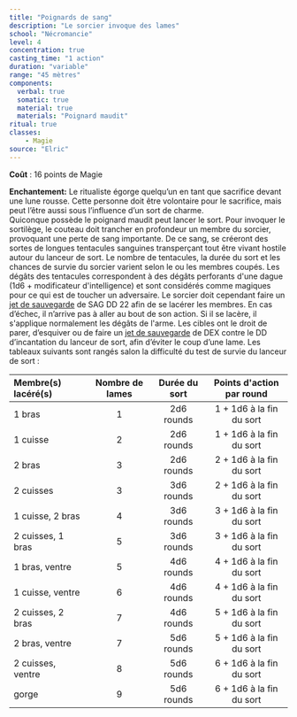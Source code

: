 ```yaml
---
title: "Poignards de sang"
description: "Le sorcier invoque des lames"
school: "Nécromancie"
level: 4
concentration: true
casting_time: "1 action"
duration: "variable"
range: "45 mètres"
components:
  verbal: true
  somatic: true
  material: true
  materials: "Poignard maudit"
ritual: true
classes:
    - Magie
source: "Elric"
---
```

**Coût** : 16 points de Magie  

**Enchantement:** Le ritualiste égorge quelqu’un en tant que sacrifice devant une lune rousse. Cette personne doit être volontaire pour le sacrifice, mais peut l’être aussi sous l’influence d’un sort de charme.   
Quiconque possède le poignard maudit peut lancer le sort. Pour invoquer le sortilège, le couteau doit trancher en profondeur un membre du sorcier, provoquant une perte de sang importante. De ce sang, se créeront des sortes de longues tentacules sanguines transperçant tout être vivant hostile autour du lanceur de sort. Le nombre de tentacules, la durée du sort et les chances de survie du sorcier varient selon le ou les membres coupés. Les dégâts des tentacules correspondent à des dégâts perforants d'une dague (1d6 + modificateur d'intelligence) et sont considérés comme magiques pour ce qui est de toucher un adversaire.  Le sorcier doit cependant faire un [jet de sauvegarde](/utiliser-les-caracteristiques/#jets-de-sauvegarde) de SAG DD 22 afin de se lacérer les membres. En cas d’échec, il n’arrive pas à aller au bout de son action. Si il se lacère, il s'applique normalement les dégâts de l'arme. Les cibles ont le droit de parer, d’esquiver ou de faire un [jet de sauvegarde](/utiliser-les-caracteristiques/#jets-de-sauvegarde) de DEX contre le DD d’incantation du lanceur de sort, afin d’éviter le coup d’une lame. Les tableaux suivants sont rangés salon la difficulté du test de survie du lanceur de sort :  

| Membre(s) lacéré(s) | Nombre de lames | Durée du sort |Points d'action par round|
|:-|:-:|:-:|:-:|
| 1  bras| 1 | 2d6 rounds |1 + 1d6 à la fin du sort|
|1 cuisse  | 2 | 2d6 rounds |1 + 1d6 à la fin du sort|
| 2  bras | 3 | 2d6 rounds|2 + 1d6 à la fin du sort|
| 2 cuisses | 3 | 3d6 rounds |2 + 1d6 à la fin du sort|
| 1 cuisse, 2 bras| 4 | 3d6 rounds |3 + 1d6 à la fin du sort|
| 2 cuisses, 1 bras| 5 | 3d6 rounds |3 + 1d6 à la fin du sort|
|1 bras, ventre |  5| 4d6 rounds |4 + 1d6 à la fin du sort|
| 1 cuisse, ventre|  6| 4d6 rounds |4 + 1d6 à la fin du sort|
| 2 cuisses, 2 bras| 7 | 4d6 rounds |5 + 1d6 à la fin du sort|
| 2 bras, ventre| 7 | 5d6 rounds |5 + 1d6 à la fin du sort|
| 2 cuisses, ventre| 8 | 5d6 rounds |6 + 1d6 à la fin du sort|
| gorge| 9 | 5d6 rounds |6 + 1d6 à la fin du sort|
